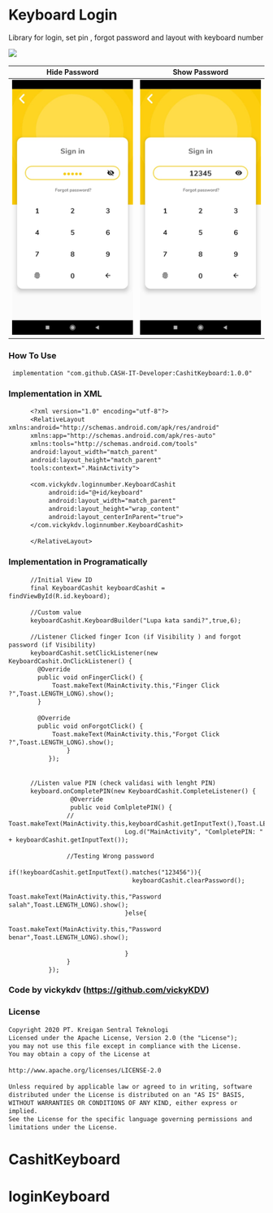 # Keyboard Login
Library for login, set pin , forgot password and layout with keyboard number

[![](https://jitpack.io/v/CASH-IT-Developer/loginKeyboard.svg)](https://jitpack.io/#CASH-IT-Developer/loginKeyboard)


Hide Password              |  Show Password
:-------------------------:|:-------------------------:
![alt text](https://raw.githubusercontent.com/CASH-IT-Developer/loginKeyboard/master/ck1.jpeg)  |  ![alt text](https://raw.githubusercontent.com/CASH-IT-Developer/loginKeyboard/master/ck2.jpeg)



### How To Use
     implementation "com.github.CASH-IT-Developer:CashitKeyboard:1.0.0"

### Implementation in XML

          <?xml version="1.0" encoding="utf-8"?>
          <RelativeLayout xmlns:android="http://schemas.android.com/apk/res/android"
          xmlns:app="http://schemas.android.com/apk/res-auto"
          xmlns:tools="http://schemas.android.com/tools"
          android:layout_width="match_parent"
          android:layout_height="match_parent"
          tools:context=".MainActivity">

          <com.vickykdv.loginnumber.KeyboardCashit
               android:id="@+id/keyboard"
               android:layout_width="match_parent"
               android:layout_height="wrap_content"
               android:layout_centerInParent="true">
          </com.vickykdv.loginnumber.KeyboardCashit>
      
          </RelativeLayout>


### Implementation in Programatically
      
          //Initial View ID
          final KeyboardCashit keyboardCashit = findViewById(R.id.keyboard);
        
          //Custom value
          keyboardCashit.KeyboardBuilder("Lupa kata sandi?",true,6);
        
          //Listener Clicked finger Icon (if Visibility ) and forgot password (if Visibility)
          keyboardCashit.setClickListener(new KeyboardCashit.OnClickListener() {
            @Override
            public void onFingerClick() {
                Toast.makeText(MainActivity.this,"Finger Click ?",Toast.LENGTH_LONG).show();
            }

            @Override
            public void onForgotClick() {
                Toast.makeText(MainActivity.this,"Forgot Click ?",Toast.LENGTH_LONG).show();
                    }
               });


          //Listen value PIN (check validasi with lenght PIN)
          keyboard.onCompletePIN(new KeyboardCashit.CompleteListener() {
                     @Override
                     public void ComlpletePIN() {
                    //                Toast.makeText(MainActivity.this,keyboardCashit.getInputText(),Toast.LENGTH_LONG).show();
                                    Log.d("MainActivity", "ComlpletePIN: " + keyboardCashit.getInputText());
                    
                    //Testing Wrong password
                                    if(!keyboardCashit.getInputText().matches("123456")){
                                      keyboardCashit.clearPassword();
                                        Toast.makeText(MainActivity.this,"Password salah",Toast.LENGTH_LONG).show();
                                    }else{
                                        Toast.makeText(MainActivity.this,"Password benar",Toast.LENGTH_LONG).show();
                    
                                    }
                    }
               });
        
        
   ### Code by vickykdv (https://github.com/vickyKDV) 
   
   
   ### License
          
    Copyright 2020 PT. Kreigan Sentral Teknologi
    Licensed under the Apache License, Version 2.0 (the "License");
    you may not use this file except in compliance with the License.
    You may obtain a copy of the License at
          
    http://www.apache.org/licenses/LICENSE-2.0

    Unless required by applicable law or agreed to in writing, software
    distributed under the License is distributed on an "AS IS" BASIS,
    WITHOUT WARRANTIES OR CONDITIONS OF ANY KIND, either express or implied.
    See the License for the specific language governing permissions and
    limitations under the License.
# CashitKeyboard
# loginKeyboard

